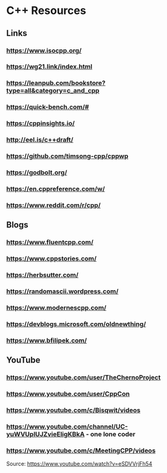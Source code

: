 # C++ Resources
## Links
### https://www.isocpp.org/
### https://wg21.link/index.html
### https://leanpub.com/bookstore?type=all&category=c_and_cpp
### https://quick-bench.com/#
### https://cppinsights.io/
### http://eel.is/c++draft/
### https://github.com/timsong-cpp/cppwp
### https://godbolt.org/ 
### https://en.cppreference.com/w/
### https://www.reddit.com/r/cpp/ 
###


## Blogs
### https://www.fluentcpp.com/
### https://www.cppstories.com/
### https://herbsutter.com/
### https://randomascii.wordpress.com/
### https://www.modernescpp.com/
### https://devblogs.microsoft.com/oldnewthing/
### https://www.bfilipek.com/

## YouTube
### https://www.youtube.com/user/TheChernoProject
### https://www.youtube.com/user/CppCon
### https://www.youtube.com/c/Bisqwit/videos
### https://www.youtube.com/channel/UC-yuWVUplUJZvieEligKBkA - one lone coder
### https://www.youtube.com/c/MeetingCPP/videos

Source: https://www.youtube.com/watch?v=eSDVVrjFh54

